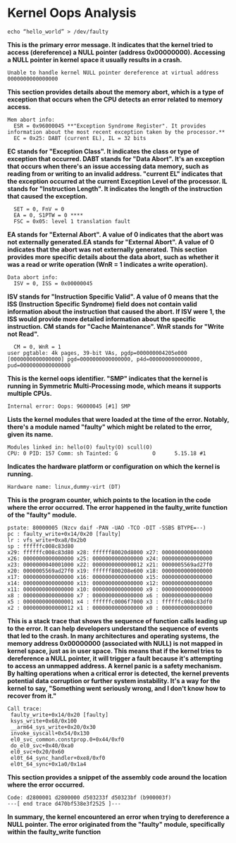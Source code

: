 # Kernel Oops Analysis

```
echo “hello_world” > /dev/faulty
```
**This is the primary error message. It indicates that the kernel tried to access (dereference) a NULL pointer (address 0x00000000). Accessing a NULL pointer in kernel space it usually results in a crash.**
```
Unable to handle kernel NULL pointer dereference at virtual address 0000000000000000
```
**This section provides details about the memory abort, which is a type of exception that occurs when the CPU detects an error related to memory access.**
```
Mem abort info:
  ESR = 0x96000045 **"Exception Syndrome Register". It provides information about the most recent exception taken by the processor.**
  EC = 0x25: DABT (current EL), IL = 32 bits 
```
 **EC stands for "Exception Class". It indicates the class or type of exception that occurred. DABT stands for "Data Abort". It's an exception that occurs when there's an issue accessing data memory, such as reading from or writing to an invalid address. "current EL" indicates that the exception occurred at the current Exception Level of the processor. IL stands for "Instruction Length". It indicates the length of the instruction that caused the exception.**
```
  SET = 0, FnV = 0
  EA = 0, S1PTW = 0 ****
  FSC = 0x05: level 1 translation fault 
```
**EA stands for "External Abort". A value of 0 indicates that the abort was not externally generated.EA stands for "External Abort". A value of 0 indicates that the abort was not externally generated.**
**This section provides more specific details about the data abort, such as whether it was a read or write operation (WnR = 1 indicates a write operation).**
```
Data abort info:
  ISV = 0, ISS = 0x00000045
```
 **ISV stands for "Instruction Specific Valid". A value of 0 means that the ISS (Instruction Specific Syndrome) field does not contain valid information about the instruction that caused the abort. If ISV were 1, the ISS would provide more detailed information about the specific instruction. CM stands for "Cache Maintenance". WnR stands for "Write not Read".**
```
  CM = 0, WnR = 1
user pgtable: 4k pages, 39-bit VAs, pgdp=000000004205e000
[0000000000000000] pgd=0000000000000000, p4d=0000000000000000, pud=0000000000000000
```
**This is the kernel oops identifier. "SMP" indicates that the kernel is running in Symmetric Multi-Processing mode, which means it supports multiple CPUs.**
```
Internal error: Oops: 96000045 [#1] SMP
```
**Lists the kernel modules that were loaded at the time of the error. Notably, there's a module named "faulty" which might be related to the error, given its name.**
```
Modules linked in: hello(O) faulty(O) scull(O)
CPU: 0 PID: 157 Comm: sh Tainted: G           O      5.15.18 #1
```
**Indicates the hardware platform or configuration on which the kernel is running.**
```
Hardware name: linux,dummy-virt (DT)
```
**This is the program counter, which points to the location in the code where the error occurred. The error happened in the faulty_write function of the "faulty" module.**
```
pstate: 80000005 (Nzcv daif -PAN -UAO -TCO -DIT -SSBS BTYPE=--)
pc : faulty_write+0x14/0x20 [faulty]
lr : vfs_write+0xa8/0x2b0
sp : ffffffc008c83d80
x29: ffffffc008c83d80 x28: ffffff80020d8000 x27: 0000000000000000
x26: 0000000000000000 x25: 0000000000000000 x24: 0000000000000000
x23: 0000000040001000 x22: 0000000000000012 x21: 0000005569ad27f0
x20: 0000005569ad27f0 x19: ffffff800208e600 x18: 0000000000000000
x17: 0000000000000000 x16: 0000000000000000 x15: 0000000000000000
x14: 0000000000000000 x13: 0000000000000000 x12: 0000000000000000
x11: 0000000000000000 x10: 0000000000000000 x9 : 0000000000000000
x8 : 0000000000000000 x7 : 0000000000000000 x6 : 0000000000000000
x5 : 0000000000000001 x4 : ffffffc0006f7000 x3 : ffffffc008c83df0
x2 : 0000000000000012 x1 : 0000000000000000 x0 : 0000000000000000
```
**This is a stack trace that shows the sequence of function calls leading up to the error. It can help developers understand the sequence of events that led to the crash. In many architectures and operating systems, the memory address 0x00000000 (associated with NULL) is not mapped in kernel space, just as in user space. This means that if the kernel tries to dereference a NULL pointer, it will trigger a fault because it's attempting to access an unmapped address. A kernel panic is a safety mechanism. By halting operations when a critical error is detected, the kernel prevents potential data corruption or further system instability. It's a way for the kernel to say, "Something went seriously wrong, and I don't know how to recover from it."**
```
Call trace:
 faulty_write+0x14/0x20 [faulty]
 ksys_write+0x68/0x100
 __arm64_sys_write+0x20/0x30
 invoke_syscall+0x54/0x130
 el0_svc_common.constprop.0+0x44/0xf0
 do_el0_svc+0x40/0xa0
 el0_svc+0x20/0x60
 el0t_64_sync_handler+0xe8/0xf0
 el0t_64_sync+0x1a0/0x1a4
```
**This section provides a snippet of the assembly code around the location where the error occurred.**
```
Code: d2800001 d2800000 d503233f d50323bf (b900003f) 
---[ end trace d470bf538e3f2525 ]---
```
**In summary, the kernel encountered an error when trying to dereference a NULL pointer. The error originated from the "faulty" module, specifically within the faulty_write function**
